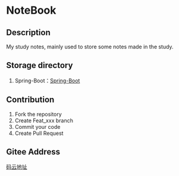 # NoteBook

## Description

My study notes, mainly used to store some notes made in the study.

## Storage directory

1. Spring-Boot：[Spring-Boot](Spring-Boot/)


## Contribution

1. Fork the repository
2. Create Feat_xxx branch
3. Commit your code
4. Create Pull Request


## Gitee Address

[码云地址](https://gitee.com/BEATREEHERO/NoteBook)